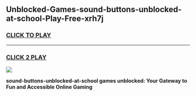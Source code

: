 
## Unblocked-Games-sound-buttons-unblocked-at-school-Play-Free-xrh7j
<h3>
<a href="https://premium76.site?title=sound-buttons-unblocked-at-school&ref=20M">CLICK TO PLAY</a></h3>
<hr>

<h3>
<a href="https://premium76.site?title=sound-buttons-unblocked-at-school&ref=20M">CLICK 2 PLAY</a>
  
</h3>

<a href="https://premium76.site?title=sound-buttons-unblocked-at-school&ref=19M"><img src="https://clearcache.store/games.png"></a>


**sound-buttons-unblocked-at-school games unblocked: Your Gateway to Fun and Accessible Online Gaming**
